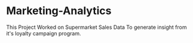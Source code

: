 # Marketing-Analytics
This Project Worked on Supermarket Sales Data To generate insight from it's loyalty campaign program.
